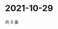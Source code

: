 # 2021-10-29

共 0 条

<!-- BEGIN WEIBO -->
<!-- 最后更新时间 Fri Oct 29 2021 20:01:17 GMT+0800 (China Standard Time) -->

<!-- END WEIBO -->
